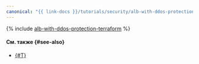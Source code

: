 ```yaml
---
canonical: "{{ link-docs }}/tutorials/security/alb-with-ddos-protection/terraform"
---
```


{% include [alb-with-ddos-protection-terraform](../../../_tutorials/security/alb-with-ddos-protection-terraform.md) %}

#### См. также {#see-also}

* [{#T}](console.md)